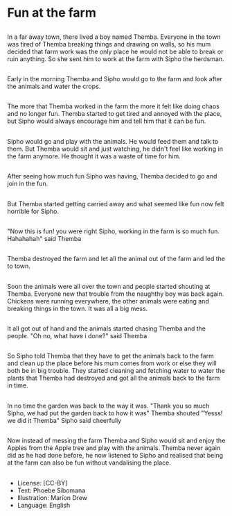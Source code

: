 # Fun at the farm

##
In a far away town, there lived a
boy named Themba.
Everyone in the town was tired of
Themba breaking things and
drawing on walls, so his mum
decided that farm work was the
only place he would not be able to
break or ruin anything. So she sent
him to work at the farm with Sipho
the herdsman.

##
Early in the morning Themba and
Sipho would go to the farm and look
after the animals and water the
crops.

##
The more that Themba worked in
the farm the more it felt like doing
chaos and no longer fun.
Themba started to get tired and
annoyed with the place, but Sipho
would always encourage him and
tell him that it can be fun.

##
Sipho would go and play with the
animals. He would feed them and
talk to them. But Themba would sit
and just watching, he didn't feel like
working in the farm anymore. He
thought it was a waste of time for
him.

##
After seeing how much fun Sipho
was having, Themba decided to go
and join in the fun.

##
But Themba started getting carried
away and what seemed like fun now
felt horrible for Sipho.

##
"Now this is fun! you were right
Sipho, working in the farm is so
much fun. Hahahahah" said
Themba

##
Themba destroyed the farm and let
all the animal out of the farm and
led the to town.

##
Soon the animals were all over the
town and people started shouting at
Themba. Everyone new that trouble
from the naughthy boy was back
again.
Chickens were running everywhere,
the other animals were eating and
breaking things in the town. It was
all a big mess.

##
It all got out of hand and the
animals started chasing Themba
and the people.
"Oh no, what have i done?" said
Themba

##

##
So Sipho told Themba that they
have to get the animals back to the
farm and clean up the place before
his mum comes from work or else
they will both be in big trouble.
They started cleaning and fetching
water to water the plants that
Themba had destroyed and got all
the animals back to the farm in
time.

##
In no time the garden was back to
the way it was.
"Thank you so much Sipho, we had
put the garden back to how it was"
Themba shouted
"Yesss! we did it Themba" Sipho
said cheerfully

##
Now instead of messing the farm
Themba and Sipho would sit and
enjoy the Apples from the Apple
tree and play with the animals.
Themba never again did as he had
done before, he now listened to
Sipho and realised that being at the
farm can also be fun without
vandalising the place.

##
* License: [CC-BY]
* Text: Phoebe Sibomana
* Illustration: Marion Drew
* Language: English
